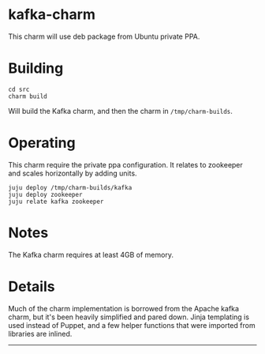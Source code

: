 # kafka-charm

This charm will use deb package from Ubuntu private PPA.

# Building

    cd src
    charm build

Will build the Kafka charm, and then the charm in `/tmp/charm-builds`.

# Operating

This charm require the private ppa configuration. It relates to zookeeper and
scales horizontally by adding units.

    juju deploy /tmp/charm-builds/kafka
    juju deploy zookeeper
    juju relate kafka zookeeper

# Notes

The Kafka charm requires at least 4GB of memory.

# Details

Much of the charm implementation is borrowed from the Apache kafka
charm, but it's been heavily simplified and pared down. Jinja templating is
used instead of Puppet, and a few helper functions that were imported from
libraries are inlined.

---
